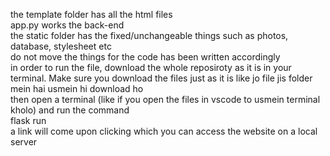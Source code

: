 the template folder has all the html files  
app.py works the back-end  
the static folder has the fixed/unchangeable things such as photos, database, stylesheet etc  
do not move the things for the code has been written accordingly  
in order to run the file, download the whole reposiroty as it is in your terminal. Make sure you download the files just as it is like jo file jis folder mein hai usmein hi download ho  
then open a terminal (like if you open the files in vscode to usmein terminal kholo) and run the command  
flask run  
a link will come upon clicking which you can access the website on a local server
